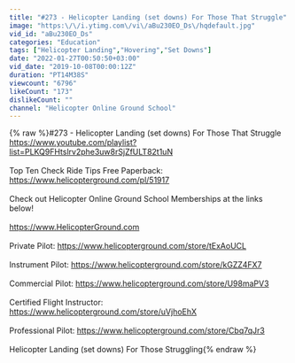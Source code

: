 ```yaml
---
title: "#273 - Helicopter Landing (set downs) For Those That Struggle"
image: "https:\/\/i.ytimg.com\/vi\/aBu230EO_Ds\/hqdefault.jpg"
vid_id: "aBu230EO_Ds"
categories: "Education"
tags: ["Helicopter Landing","Hovering","Set Downs"]
date: "2022-01-27T00:50:50+03:00"
vid_date: "2019-10-08T00:00:12Z"
duration: "PT14M38S"
viewcount: "6796"
likeCount: "173"
dislikeCount: ""
channel: "Helicopter Online Ground School"
---
```

{% raw %}#273 - Helicopter Landing (set downs) For Those That Struggle <a rel="nofollow" target="blank" href="https://www.youtube.com/playlist?list=PLKQ9FHtslrv2phe3uw8rSjZfULT82t1uN">https://www.youtube.com/playlist?list=PLKQ9FHtslrv2phe3uw8rSjZfULT82t1uN</a><br /><br />Top Ten Check Ride Tips Free Paperback: <a rel="nofollow" target="blank" href="https://www.helicopterground.com/pl/51917">https://www.helicopterground.com/pl/51917</a><br /><br />Check out Helicopter Online Ground School Memberships at the links below!<br /><br /><a rel="nofollow" target="blank" href="https://www.HelicopterGround.com">https://www.HelicopterGround.com</a><br /><br />Private Pilot: <a rel="nofollow" target="blank" href="https://www.helicopterground.com/store/tExAoUCL">https://www.helicopterground.com/store/tExAoUCL</a><br /><br />Instrument Pilot: <a rel="nofollow" target="blank" href="https://www.helicopterground.com/store/kGZZ4FX7">https://www.helicopterground.com/store/kGZZ4FX7</a><br /><br />Commercial Pilot: <a rel="nofollow" target="blank" href="https://www.helicopterground.com/store/U98maPV3">https://www.helicopterground.com/store/U98maPV3</a><br /><br />Certified Flight Instructor: <a rel="nofollow" target="blank" href="https://www.helicopterground.com/store/uVjhoEhX">https://www.helicopterground.com/store/uVjhoEhX</a><br /><br />Professional Pilot: <a rel="nofollow" target="blank" href="https://www.helicopterground.com/store/Cbq7qJr3">https://www.helicopterground.com/store/Cbq7qJr3</a><br /><br />Helicopter Landing (set downs) For Those Struggling{% endraw %}
